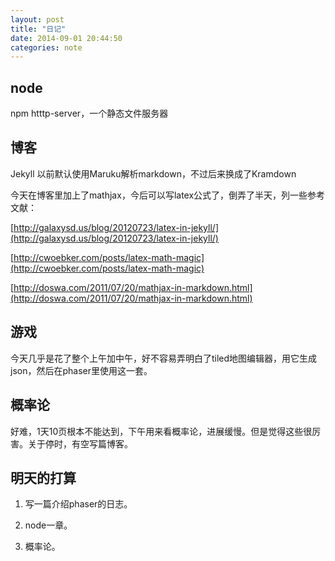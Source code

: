 ```yaml
---
layout: post
title: "日记"
date: 2014-09-01 20:44:50
categories: note
---
```

## node

npm htttp-server，一个静态文件服务器

## 博客

Jekyll 以前默认使用Maruku解析markdown，不过后来换成了Kramdown

今天在博客里加上了mathjax，今后可以写latex公式了，倒弄了半天，列一些参考文献：

[http://galaxysd.us/blog/20120723/latex-in-jekyll/](http://galaxysd.us/blog/20120723/latex-in-jekyll/)

[http://cwoebker.com/posts/latex-math-magic](http://cwoebker.com/posts/latex-math-magic)

[http://doswa.com/2011/07/20/mathjax-in-markdown.html](http://doswa.com/2011/07/20/mathjax-in-markdown.html)

## 游戏

今天几乎是花了整个上午加中午，好不容易弄明白了tiled地图编辑器，用它生成json，然后在phaser里使用这一套。

## 概率论

好难，1天10页根本不能达到，下午用来看概率论，进展缓慢。但是觉得这些很厉害。关于停时，有空写篇博客。

## 明天的打算

1. 写一篇介绍phaser的日志。

2. node一章。

3. 概率论。